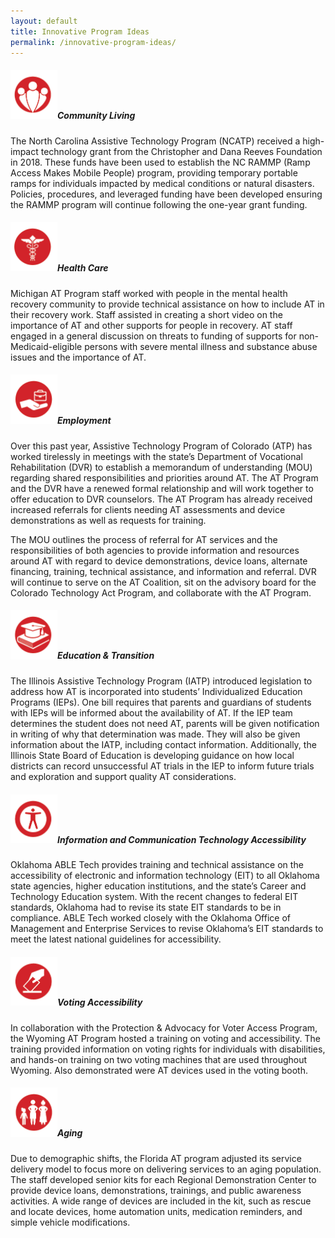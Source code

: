 ```yaml
---
layout: default
title: Innovative Program Ideas
permalink: /innovative-program-ideas/
---
```

<div class="container">
  <div class="row">

 <div class="col-12">

<div class="card">
<h5 class="card-header">
<img  style="width:75px;" src="/assets/community-living.png" alt-text="community living icon"/>Community Living
</h5>
  <div class="card-body">
  <p class="card-text">The North Carolina Assistive Technology Program (NCATP) received a high-impact technology grant from the Christopher and Dana Reeves Foundation in 2018. These funds have been used to establish the NC RAMMP (Ramp Access Makes Mobile People) program, providing temporary portable ramps for individuals impacted by medical conditions or natural disasters. Policies, procedures, and leveraged funding have been developed ensuring the RAMMP program will continue following the one-year grant funding.</p>
</div>
</div>

<div class="card">
<h5 class="card-header">
<img  style="width:75px;" src="/assets/health-care.png" alt-text="Health Care icon"/>Health Care
</h5>
  <div class="card-body">
  <p class="card-text">Michigan AT Program staff worked with people in the mental health recovery community to provide technical assistance on how to include AT in their recovery work. Staff assisted in creating a short video on the importance of AT and other supports for people in recovery. AT staff engaged in a general discussion on threats to funding of supports for non-Medicaid-eligible persons with severe mental illness and substance abuse issues and the importance of AT.</p>
</div>
</div>
<div class="card">
<h5 class="card-header">
<img  style="width:75px;" src="/assets/employment.png" alt-text="Employment icon"/>Employment
</h5>
  <div class="card-body">
  <p class="card-text">Over this past year, Assistive Technology Program of Colorado (ATP) has worked tirelessly in meetings with the state’s Department of Vocational Rehabilitation (DVR) to establish a memorandum of understanding (MOU) regarding shared responsibilities and priorities around AT. The AT Program and the DVR have a renewed formal relationship and will work together to offer education to DVR counselors. The AT Program has already received increased referrals for clients needing AT assessments and device demonstrations as well as requests for training.</p>
  <p class="card-text">The MOU outlines the process of referral for AT services and the responsibilities of both agencies to provide information and resources around AT with regard to device demonstrations, device loans, alternate financing, training, technical assistance, and information and referral. DVR will continue to serve on the AT Coalition, sit on the advisory board for the Colorado Technology Act Program, and collaborate with the AT Program.</p>
  </div>
  </div>

<div class="card">
<h5 class="card-header">
<img  style="width:75px;" src="/assets/education-and-transition.png" alt-text="Education icon"/>Education & Transition
</h5>
  <div class="card-body">
  <p class="card-text">The Illinois Assistive Technology Program (IATP) introduced legislation to address how AT is incorporated into students’ Individualized Education Programs (IEPs). One bill requires that parents and guardians of students with IEPs will be informed about the availability of AT. If the IEP team determines the student does not need AT, parents will be given notification in writing of why that determination was made. They will also be given information about the IATP, including contact information. Additionally, the Illinois State Board of Education is developing guidance on how local districts can record unsuccessful AT trials in the IEP to inform future trials and exploration and support quality AT considerations.</p>
  </div>
  </div>

<div class="card">
<h5 class="card-header"><img  style="width:75px;" src="/assets/info-and-comm-tech.png" alt-text="Information and Communication Technology Accessibility icon"/>Information and Communication Technology Accessibility</h5>
  <div class="card-body">
  <p class="card-text">Oklahoma ABLE Tech provides training and technical assistance on the accessibility of electronic and information technology (EIT) to all Oklahoma state agencies, higher education institutions, and the state’s Career and Technology Education system. With the recent changes to federal EIT standards, Oklahoma had to revise its state EIT standards to be in compliance. ABLE Tech worked closely with the Oklahoma Office of Management and Enterprise Services to revise Oklahoma’s EIT standards to meet the latest national guidelines for accessibility.</p>
</div>
</div>

<div class="card">
<h5 class="card-header"><img  style="width:75px;" src="/assets/voting.png" alt-text="Voting icon"/>Voting Accessibility</h5>
  <div class="card-body">
  <p class="card-text">In collaboration with the Protection & Advocacy for Voter Access Program, the Wyoming AT Program hosted a training on voting and accessibility. The training provided information on voting rights for individuals with disabilities, and hands-on training on two voting machines that are used throughout Wyoming. Also demonstrated were AT devices used in the voting booth.</p>
</div>
</div>

<div class="card">
<h5 class="card-header"><img  style="width:75px;" src="/assets/aging.png" alt-text="Aging icon"/>Aging</h5>
  <div class="card-body">
  <p class="card-text">Due to demographic shifts, the Florida AT program adjusted its service delivery model to focus more on delivering services to an aging population. The staff developed senior kits for each Regional Demonstration Center to provide device loans, demonstrations, trainings, and public awareness activities. A wide range of devices are included in the kit, such as rescue and locate devices, home automation units, medication reminders, and simple vehicle modifications.</p>
</div>
</div>

</div>
</div>
</div>
